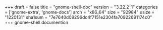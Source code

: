 +++
draft = false
title = "gnome-shell-doc"
version = "3.22.2-1"
categories = ['gnome-extra', 'gnome-docs']
arch = "x86_64"
size = "92984"
usize = "1220131"
sha1sum = "7e7640d09296dc4f7151e2304fa70922691174c0"
+++
gnome-shell documention